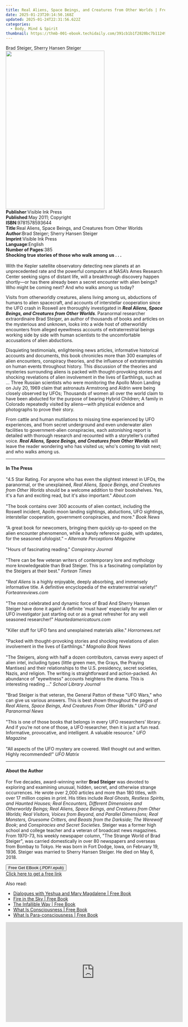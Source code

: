 ```yaml
---
title: Real Aliens, Space Beings, and Creatures from Other Worlds | Free Book
date: 2025-01-23T20:14:50.168Z
updated: 2025-01-24T22:31:56.622Z
categories:
  - Body, Mind & Spirit
thumbnail: https://thmb-001-ebook.techidaily.com/391cb1b1f2820bc7b1124939f470ac74de8a56a5100b4de522a0f979aca32845.jpg
---
```

<main id="book-container">
  <div class="flex flex-col">
    <div class="book-brief flex-1 py-6 px-4 sm:p-6 md:py-10 md:px-8">
      <!-- brief-->
      <div class="book-brief-main">Brad Steiger, Sherry Hansen Steiger</div>
    </div>
    <div
      class="book-meta-info flex-1 grid gap-4 col-start-1 col-end-3 row-start-1 sm:mb-6 sm:grid-cols-4 lg:gap-6 lg:col-start-2 lg:row-end-6 lg:row-span-6 lg:mb-0"
    >
      <div
        class="book-meta-info-left place-content-center mt-4 p-4 text-sm leading-6 col-start-2 col-span-2 dark:text-slate-400"
      >
        <img
          class="w-full h-500 object-cover rounded-lg sm:h-255 sm:col-span-2 lg:col-span-full"
          src="https://img-001-ebook.techidaily.com/4f8be732876b0b0d6c1e8306bf0bd316968aabd8337e7c67e363603cfd6b485d.jpg"
          alt=""
          width="312"
          height="500"
        />
      </div>
      <div
        class="book-meta-info-right mt-2 col-start-1 row-start-2 col-span-3 self-center"
      >
        <!-- meta data  -->
        <div class="flex flex-col px-4 md:px-8">
          <div class="flex-1">
            <strong>Publisher</strong>:<span class="px-2"
              >Visible Ink Press</span
            >
          </div>
          <div class="flex-1">
            <strong>Published</strong>:<span class="px-2"
              >May 2011; Copyright</span
            >
          </div>
          <div class="flex-1">
            <strong>ISBN</strong>:<span class="px-2">9781578593644</span>
          </div>
          <div class="flex-1">
            <strong>Title</strong>:<span class="px-2"
              >Real Aliens, Space Beings, and Creatures from Other Worlds</span
            >
          </div>
          <div class="flex-1">
            <strong>Author</strong>:<span class="px-2"
              >Brad Steiger; Sherry Hansen Steiger</span
            >
          </div>
          <div class="flex-1">
            <strong>Imprint</strong>:<span class="px-2">Visible Ink Press</span>
          </div>
          <div class="flex-1">
            <strong>Language</strong>:<span class="px-2">English</span>
          </div>
          <div class="flex-1">
            <strong>Number of Pages</strong>:<span class="px-2">385</span>
          </div>
        </div>
      </div>
    </div>
    <div class="book-description flex-1 py-6 px-4 sm:p-6 md:py-10 md:px-8">
      <div class="book-description-main">
        <div accordion-content="" id="description">
          <b>Shocking true stories of those who walk among us . . .</b
          ><br /><br />With the Kepler satellite observatory detecting new
          planets at an unprecedented rate and the powerful computers at NASA’s
          Ames Research Center seeking signs of distant life, will a
          breakthrough discovery happen shortly—or has there already been a
          secret encounter with alien beings? Who might be coming next? And who
          walks among us today?
          <p>
            Visits from otherworldly creatures, aliens living among us,
            abductions of humans to alien spacecraft, and accounts of
            interstellar cooperation since the UFO crash in Roswell are
            thoroughly investigated in
            <b
              ><i
                >Real Aliens, Space Beings, and Creatures from Other Worlds</i
              ></b
            >. Paranormal researcher extraordinaire Brad Steiger, an author of
            thousands of books and articles on the mysterious and unknown, looks
            into a wide host of otherworldly encounters from alleged eyewitness
            accounts of extraterrestrial beings working side by side with human
            scientists to the uncomfortable accusations of alien abductions.
          </p>
          <p>
            Disquieting testimonials, enlightening news articles, informative
            historical accounts and documents, this book chronicles more than
            300 examples of alien encounters, conspiracy theories, and the
            influence of extraterrestrials on human events throughout history.
            This discussion of the theories and mysteries surrounding aliens is
            packed with thought-provoking stories and shocking revelations of
            alien involvement in the lives of Earthlings, such as … Three
            Russian scientists who were monitoring the Apollo Moon Landing on
            July 20, 1969 claim that astronauts Armstrong and Aldrin were being
            closely observed by UFOs; Thousands of women all over the world
            claim to have been abducted for the purpose of bearing Hybrid
            Children; A family in Colorado repeatedly visited by aliens—with
            physical evidence and photographs to prove their story.
          </p>
          <p>
            From cattle and human mutilations to missing time experienced by UFO
            experiences, and from secret underground and even underwater alien
            facilities to government-alien conspiracies, each astonishing report
            is detailed with thorough research and recounted with a
            storyteller’s crafted voice.
            <i
              ><b
                >Real Aliens, Space Beings, and Creatures from Other Worlds</b
              ></i
            >
            will leave the reader wondering who has visited us; who's coming to
            visit next; and who walks among us.
          </p>
        </div>
        <div class="accordion-fader"></div>
      </div>
    </div>
    <div class="book-excerpts flex-1 py-6 px-4 sm:p-6 md:py-10 md:px-8">
      <!-- excerpts-->
      <div class="book-excerpts-main">
        <hr />
        <h4 class="placeholder placeholder-heading">
          <span>In The Press</span>
        </h4>
        <p>
          "4.5 Star Rating. For anyone who has even the slightest interest in
          UFOs, the paranormal, or the unexplained,
          <i>Real Aliens, Space Beings, and Creatures from Other Worlds </i
          >should be a welcome addition to their bookshelves. Yes, it's a fun
          and exciting read, but it's also important." <i>About.com</i
          ><br /><br />"The book contains over 300 accounts of alien contact,
          including the Roswell incident, Apollo moon landing sightings,
          abductions, UFO sightings, interstellar cooperation, government
          conspiracies, and more." <i>Book News</i><br /><br />“A great book for
          newcomers, bringing them quickly up-to-speed on the alien encounter
          phenomenon, while a handy reference guide, with updates, for the
          seasoned ufologist.” – <i>Alternate Perceptions Magazine</i
          ><br /><br />"Hours of fascinating reading." <i>Conspiracy Journal</i
          ><br /><br />"There can be few veteran writers of contemporary lore
          and mythology more knowledgeable than Brad Steiger. This is a
          fascinating compilation by the Steigers at their best."
          <i>Fortean Times</i><br /><br />"<i>Real Aliens</i> is a highly
          enjoyable, deeply absorbing, and immensely informative title. A
          definitive encyclopedia of the extraterrestrial variety!"
          <i>Forteanreviews.com</i><br /><br />"The most celebrated and dynamic
          force of Brad And Sherry Hansen Steiger have done it again! A definite
          'must have' especially for any alien or UFO investigator just starting
          out or as a great refresher for any well seasoned researcher!"
          <i>Hauntedamericatours.com</i><br /><br />"Killer stuff for UFO fans
          and unexplained materials alike." <i>Horrornews.net</i
          ><br /><br />"Packed with thought-provoking stories and shocking
          revelations of alien involvement in the lives of Earthlings."
          <i>Magnolia Book News</i><br /><br />"The Steigers, along with half a
          dozen contributors, canvas every aspect of alien intel, including
          types (little green men, the Grays, the Praying Mantises) and their
          relationships to the U.S. presidency, secret societies, Nazis, and
          religion. The writing is straightforward and action-packed. An
          abundance of "eyewitness" accounts heightens the drama. This is
          interesting reading ..." <i>School Library Journal</i
          ><br /><br />"Brad Steiger is that veteran, the General Patton of
          these "UFO Wars," who can give us various answers. This is best shown
          throughout the pages of
          <i>Real Aliens, Space Beings, And Creatures From Other Worlds.</i>"
          <i>UFO and Paranormal News</i><br /><br />"This is one of those books
          that belongs in every UFO researchers’ library. And if you’re not one
          of those, a UFO researcher, then it is just a fun read. Informative,
          provocative, and intelligent. A valuable resource." <i>UFO Magazine</i
          ><br /><br />"All aspects of the UFO mystery are covered. Well thought
          out and written. Highly recommended!" <i>UFO Matrix</i><br />
        </p>
      </div>
    </div>
    <div class="book-about-author flex-1 py-6 px-4 sm:p-6 md:py-10 md:px-8">
      <!-- about author-->
      <div class="book-main-author-main">
        <hr />
        <h4 class="placeholder placeholder-heading">
          <span>About the Author</span>
        </h4>
        <p>
          For five decades, award-winning writer <b>Brad Steiger</b> was devoted
          to exploring and examining unusual, hidden, secret, and otherwise
          strange occurrences. He wrote over 2,000 articles and more than 180
          titles, with over 17 million copies in print. His titles include
          <i
            >Real Ghosts, Restless Spirits, and Haunted Houses; Real Encounters,
            Different Dimensions and Otherworldy Beings; Real Aliens, Space
            Beings, and Creatures from Other Worlds; Real Visitors, Voices from
            Beyond, and Parallel Dimensions; Real Monsters, Gruesome Critters,
            and Beasts from the Darkside; The Werewolf Book</i
          >; and <i>Conspiracies and Secret Societies</i>. Steiger was a former
          high school and college teacher and a veteran of broadcast news
          magazines. From 1970-73, his weekly newspaper column, "The Strange
          World of Brad Steiger", was carried domestically in over 80 newspapers
          and overseas from Bombay to Tokyo. He was born in Fort Dodge, Iowa, on
          February 19, 1936. Steiger was married to Sherry Hansen Steiger. He
          died on May 6, 2018.
        </p>
      </div>
    </div>
    <div class="book-free-get flex-1 py-6 px-4 sm:p-6 md:py-10 md:px-8">
      <button
        id="btn-free-get"
        class="bg-blue-500 hover:bg-blue-700 text-white font-bold py-2 px-4 rounded"
      >
        Free Get EBook (.PDF/.epub)
      </button>
      <div id="countdown-display" class="px-2 text-lg mt-2"></div>
      <a
        id="free-link"
        class="hidden bg-blue-500 hover:bg-blue-700 text-white font-bold py-2 px-4 rounded"
        href="https://www.ebooks.com/en-us/book/96489655/real-aliens-space-beings-and-creatures-from-other-worlds/brad-steiger/"
        target="_blank"
        >Click here to get a free link</a
      >
    </div>
    <script>
      let countdownTime = 0;
      let countdownInterval = null;
      document
        .getElementById('btn-free-get')
        .addEventListener('click', startCountdown);
      function startCountdown() {
        countdownTime = new Date().getTime() + 60000 * 3;
        countdownInterval = setInterval(updateCountdown, 1000);
        document.getElementById('btn-free-get').disabled = true;
        document
          .getElementById('btn-free-get')
          .classList.add('bg-gray-500', 'cursor-not-allowed');
      }
      function updateCountdown() {
        let currentTime = new Date().getTime();
        let timeLeft = countdownTime - currentTime;
        let secondsLeft = Math.floor(timeLeft / 1000);
        document.getElementById('countdown-display').innerHTML =
          `Remaining time: ${secondsLeft} seconds.`;
        if (secondsLeft <= 0) {
          clearInterval(countdownInterval);
          document.getElementById('btn-free-get').classList.add('hidden');
          document.getElementById('free-link').classList.remove('hidden');
          document.getElementById('countdown-display').innerHTML = '';
        }
      }
    </script>
  </div>
</main>

<ins class="adsbygoogle"
      style="display:block"
      data-ad-client="ca-pub-7571918770474297"
      data-ad-slot="8358498916"
      data-ad-format="auto"
      data-full-width-responsive="true"></ins>
    

<span class="atpl-alsoreadstyle">Also read:</span>
<div><ul>
<li><a href="https://novels-ebooks.techidaily.com/210313053-9780984002979-dialogues-with-yeshua-and-mary-magdalene/"><u>Dialogues with Yeshua and Mary Magdalene | Free Book</u></a></li>
<li><a href="https://novels-ebooks.techidaily.com/210313300-9781735338798-fire-in-the-sky/"><u>Fire in the Sky | Free Book</u></a></li>
<li><a href="https://novels-ebooks.techidaily.com/210313324-9781736616253-the-infallible-way/"><u>The Infallible Way | Free Book</u></a></li>
<li><a href="https://novels-ebooks.techidaily.com/210313196-9781087967288-what-is-consciousness/"><u>What Is Consciousness | Free Book</u></a></li>
<li><a href="https://novels-ebooks.techidaily.com/210313223-9781087967172-what-is-para-consciousness/"><u>What Is Para-consciousness | Free Book</u></a></li>
</ul></div>

<!-- affiliate ads begin -->
<iframe width="560" height="315" src="https://www.youtube.com/embed/W5aJC8okA8s?si=L2rnYAp-gmGlLQSf" title="YouTube video player" frameborder="0" allow="accelerometer; autoplay; clipboard-write; encrypted-media; gyroscope; picture-in-picture; web-share" referrerpolicy="strict-origin-when-cross-origin" allowfullscreen></iframe>
<!-- affiliate ads end -->

